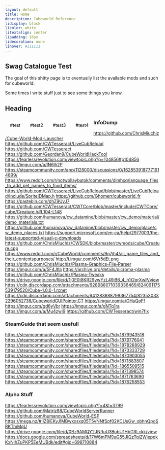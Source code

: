 ```yaml
---
layout: default
title: Home
description: Cubeworld Reference
lidisplay: block
licolor: white
litextalign: center
lipadding: 16px
lidecoration: none
lihover: #111111
---
```



## Swag Catalogue Test

The goal of this shitty page is to eventually list the available mods and such for cubeworld.

Some times i write stuff just to see some things you know.


## Heading

<style>
		li {
 		float: left;
		}
		li{
  		display: block;
  		color: black;
  		text-align: center;
  		padding: 16px;
  		text-decoration: none;
		}
		li:hover {
  		background-color: #111111;
		}
</style>
<div align="center">
  			<nav>	
  			<li>#test</li>
  			<li>#test2</li>
  			<li>#test3</li>
  			<li>#test4</li>
			</nav>
</div>


### InfoDump

https://github.com/ChrisMiuchiz/Cube-World-Mod-Launcher
https://github.com/CWTesseract/LiveCubReload
https://github.com/CWTesseract
https://github.com/Geordan9/CubeWorldHackTool
https://fearlessrevolution.com/viewtopic.php?p=104856#p104856
https://imgur.com/a/IN6lh2P
https://steamcommunity.com/app/1128000/discussions/0/1628539187771914899/
https://www.reddit.com/r/notwollaybutok/comments/dimhxq/language_files_to_add_pet_names_to_food_items/
https://github.com/CWTesseract/LiveCubReload/blob/master/LiveCubReload/include/SpriteIDMap.h
https://github.com/Ghomerr/cubeworld_fr
https://pastebin.com/dhZ9UyJ7
https://github.com/CWTesseract/CWTCore/blob/master/include/CWTCore/cube/Creature.h#L104-L148
https://github.com/humanova/cw_datamine/blob/master/cw_demo/material/demo_materials.txt
https://github.com/humanova/cw_datamine/blob/master/cw_demo/place/cw_demo_places.txt
https://support.microsoft.com/en-ca/help/2977003/the-latest-supported-visual-c-downloads
https://github.com/ChrisMiuchiz/CWSDK/blob/master/cwmods/cube/Creature.cpp
https://www.reddit.com/r/CubeWorld/comments/9q7jh4/all_game_files_and_their_contentspurposes/
http://i.imgur.com/6Vr5dEt.png
https://github.com/ChrisMiuchiz/Plasma-Graphics-File-Parser
https://imgur.com/a/5F4Jtla
https://archive.org/details/picroma-plasma
https://github.com/ChrisMiuchiz/Plasma-Tweaks
https://drive.google.com/file/d/1j0E0t8KR29ywYzL49iB6_4_h1t2qrXwP/view
https://cdn.discordapp.com/attachments/628988071039336469/824091175539179520/Cube-1.0.0-1.rcnet
https://cdn.discordapp.com/attachments/641283888798367754/823530332296052736/CubeworldGUIPointer.CT
https://imgur.com/a/GHuQoFf
https://imgur.com/gd6yVbr
https://imgur.com/a/gNTq1ra
https://imgur.com/a/Mu4zwl9
https://github.com/CWTesseract/win7fix

### SteamGuide that seem usefull
https://steamcommunity.com/sharedfiles/filedetails/?id=1879943518
https://steamcommunity.com/sharedfiles/filedetails/?id=1879776041
https://steamcommunity.com/sharedfiles/filedetails/?id=1878288929
https://steamcommunity.com/sharedfiles/filedetails/?id=1873333729
https://steamcommunity.com/sharedfiles/filedetails/?id=1870903055
https://steamcommunity.com/sharedfiles/filedetails/?id=1871883807
https://steamcommunity.com/sharedfiles/filedetails/?id=1865509515
https://steamcommunity.com/sharedfiles/filedetails/?id=1871398574
https://steamcommunity.com/sharedfiles/filedetails/?id=1871763690
https://steamcommunity.com/sharedfiles/filedetails/?id=1876258553

### Alpha Stuff
https://fearlessrevolution.com/viewtopic.php?f=4&t=3799
https://github.com/Matriz88/CubeWorldServerRunner
https://github.com/humanova/CubeWorld-ESP
https://mega.nz/#!lZ8iEKyJ!MBwxxsxq05T5vNNfSpf02KCUsGw_obhnQpoSRKTmMqU
https://drive.google.com/file/d/0Bz9AMQY2JNRuU3BubU1HbGRLckk/view
https://docs.google.com/spreadsheets/d/17W6mPM9uG55JlQzTql2WjepqkKxNlhZuPKP5EeMUBdk/edit#gid=699710884
